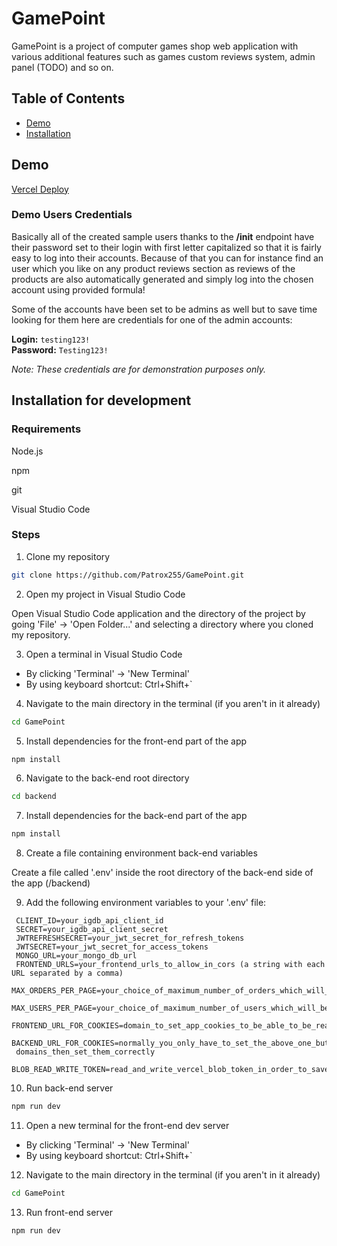 # GamePoint

GamePoint is a project of computer games shop web application with various additional features such as games custom reviews system, admin panel (TODO) and so on.

## Table of Contents

- [Demo](#demo)
- [Installation](#installation-for-development)

## Demo

[Vercel Deploy](https://game-point-xi.vercel.app/)

### Demo Users Credentials

Basically all of the created sample users thanks to the **/init** endpoint have their password set to their login with first letter capitalized so that it is fairly easy to log into their accounts. Because of that you can for instance find an user which you like on any product reviews section as reviews of the products are also automatically generated and simply log into the chosen account using provided formula!

Some of the accounts have been set to be admins as well but to save time looking for them here are credentials for one of the admin accounts:

**Login:** `testing123!`  
**Password:** `Testing123!`

_Note: These credentials are for demonstration purposes only._

## Installation for development

### Requirements

Node.js

npm

git

Visual Studio Code

### Steps

1. Clone my repository

```sh
git clone https://github.com/Patrox255/GamePoint.git
```

2. Open my project in Visual Studio Code

Open Visual Studio Code application and the directory of the project by going 'File' -> 'Open Folder...' and selecting a directory where you cloned my repository.

3. Open a terminal in Visual Studio Code

- By clicking 'Terminal' -> 'New Terminal'
- By using keyboard shortcut: Ctrl+Shift+`

4. Navigate to the main directory in the terminal (if you aren't in it already)

```sh
cd GamePoint
```

5. Install dependencies for the front-end part of the app

```sh
npm install
```

6. Navigate to the back-end root directory

```sh
cd backend
```

7. Install dependencies for the back-end part of the app

```sh
npm install
```

8. Create a file containing environment back-end variables

Create a file called '.env' inside the root directory of the back-end side of the app (/backend)

9. Add the following environment variables to your '.env' file:

```env
 CLIENT_ID=your_igdb_api_client_id
 SECRET=your_igdb_api_client_secret
 JWTREFRESHSECRET=your_jwt_secret_for_refresh_tokens
 JWTSECRET=your_jwt_secret_for_access_tokens
 MONGO_URL=your_mongo_db_url
 FRONTEND_URLS=your_frontend_urls_to_allow_in_cors (a string with each URL separated by a comma)
 MAX_ORDERS_PER_PAGE=your_choice_of_maximum_number_of_orders_which_will_be_displayed_at_one_time_on_user_panel_page
 MAX_USERS_PER_PAGE=your_choice_of_maximum_number_of_users_which_will_be_displayed_at_one_time_on_admin_panel_page_users_section
 FRONTEND_URL_FOR_COOKIES=domain_to_set_app_cookies_to_be_able_to_be_read_by_backend_from_frontend
 BACKEND_URL_FOR_COOKIES=normally_you_only_have_to_set_the_above_one_but_in_case_your_backend_and_frontend_are_on_different_
 domains_then_set_them_correctly
 BLOB_READ_WRITE_TOKEN=read_and_write_vercel_blob_token_in_order_to_save_artworks_uploaded_while_editing_or_adding_products
```

10. Run back-end server

```sh
npm run dev
```

11. Open a new terminal for the front-end dev server

- By clicking 'Terminal' -> 'New Terminal'
- By using keyboard shortcut: Ctrl+Shift+`

12. Navigate to the main directory in the terminal (if you aren't in it already)

```sh
cd GamePoint
```

13. Run front-end server

```sh
npm run dev
```
